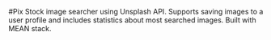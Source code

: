 #Pix
Stock image searcher using Unsplash API. Supports saving images to a user profile and includes statistics about most searched images. Built with MEAN stack. 


		  
